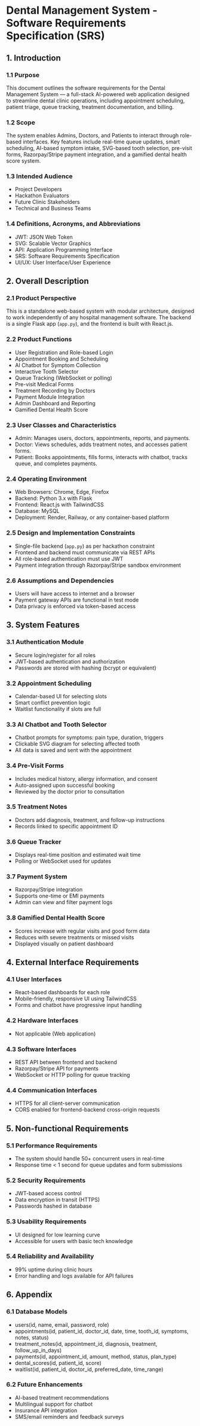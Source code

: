 # Dental Management System - Software Requirements Specification (SRS)

## 1. Introduction

### 1.1 Purpose
This document outlines the software requirements for the Dental Management System — a full-stack AI-powered web application designed to streamline dental clinic operations, including appointment scheduling, patient triage, queue tracking, treatment documentation, and billing.

### 1.2 Scope
The system enables Admins, Doctors, and Patients to interact through role-based interfaces. Key features include real-time queue updates, smart scheduling, AI-based symptom intake, SVG-based tooth selection, pre-visit forms, Razorpay/Stripe payment integration, and a gamified dental health score system.

### 1.3 Intended Audience
- Project Developers  
- Hackathon Evaluators  
- Future Clinic Stakeholders  
- Technical and Business Teams

### 1.4 Definitions, Acronyms, and Abbreviations
- JWT: JSON Web Token  
- SVG: Scalable Vector Graphics  
- API: Application Programming Interface  
- SRS: Software Requirements Specification  
- UI/UX: User Interface/User Experience

## 2. Overall Description

### 2.1 Product Perspective
This is a standalone web-based system with modular architecture, designed to work independently of any hospital management software. The backend is a single Flask app (`app.py`), and the frontend is built with React.js.

### 2.2 Product Functions
- User Registration and Role-based Login  
- Appointment Booking and Scheduling  
- AI Chatbot for Symptom Collection  
- Interactive Tooth Selector  
- Queue Tracking (WebSocket or polling)  
- Pre-visit Medical Forms  
- Treatment Recording by Doctors  
- Payment Module Integration  
- Admin Dashboard and Reporting  
- Gamified Dental Health Score

### 2.3 User Classes and Characteristics
- Admin: Manages users, doctors, appointments, reports, and payments.  
- Doctor: Views schedules, adds treatment notes, and accesses patient forms.  
- Patient: Books appointments, fills forms, interacts with chatbot, tracks queue, and completes payments.

### 2.4 Operating Environment
- Web Browsers: Chrome, Edge, Firefox  
- Backend: Python 3.x with Flask  
- Frontend: React.js with TailwindCSS  
- Database: MySQL  
- Deployment: Render, Railway, or any container-based platform

### 2.5 Design and Implementation Constraints
- Single-file backend (`app.py`) as per hackathon constraint  
- Frontend and backend must communicate via REST APIs  
- All role-based authentication must use JWT  
- Payment integration through Razorpay/Stripe sandbox environment

### 2.6 Assumptions and Dependencies
- Users will have access to internet and a browser  
- Payment gateway APIs are functional in test mode  
- Data privacy is enforced via token-based access

## 3. System Features

### 3.1 Authentication Module
- Secure login/register for all roles  
- JWT-based authentication and authorization  
- Passwords are stored with hashing (bcrypt or equivalent)

### 3.2 Appointment Scheduling
- Calendar-based UI for selecting slots  
- Smart conflict prevention logic  
- Waitlist functionality if slots are full

### 3.3 AI Chatbot and Tooth Selector
- Chatbot prompts for symptoms: pain type, duration, triggers  
- Clickable SVG diagram for selecting affected tooth  
- All data is saved and sent with the appointment

### 3.4 Pre-Visit Forms
- Includes medical history, allergy information, and consent  
- Auto-assigned upon successful booking  
- Reviewed by the doctor prior to consultation

### 3.5 Treatment Notes
- Doctors add diagnosis, treatment, and follow-up instructions  
- Records linked to specific appointment ID

### 3.6 Queue Tracker
- Displays real-time position and estimated wait time  
- Polling or WebSocket used for updates

### 3.7 Payment System
- Razorpay/Stripe integration  
- Supports one-time or EMI payments  
- Admin can view and filter payment logs

### 3.8 Gamified Dental Health Score
- Scores increase with regular visits and good form data  
- Reduces with severe treatments or missed visits  
- Displayed visually on patient dashboard

## 4. External Interface Requirements

### 4.1 User Interfaces
- React-based dashboards for each role  
- Mobile-friendly, responsive UI using TailwindCSS  
- Forms and chatbot have progressive input handling

### 4.2 Hardware Interfaces
- Not applicable (Web application)

### 4.3 Software Interfaces
- REST API between frontend and backend  
- Razorpay/Stripe API for payments  
- WebSocket or HTTP polling for queue tracking

### 4.4 Communication Interfaces
- HTTPS for all client-server communication  
- CORS enabled for frontend-backend cross-origin requests

## 5. Non-functional Requirements

### 5.1 Performance Requirements
- The system should handle 50+ concurrent users in real-time  
- Response time < 1 second for queue updates and form submissions

### 5.2 Security Requirements
- JWT-based access control  
- Data encryption in transit (HTTPS)  
- Passwords hashed in database

### 5.3 Usability Requirements
- UI designed for low learning curve  
- Accessible for users with basic tech knowledge

### 5.4 Reliability and Availability
- 99% uptime during clinic hours  
- Error handling and logs available for API failures

## 6. Appendix

### 6.1 Database Models
- users(id, name, email, password, role)  
- appointments(id, patient_id, doctor_id, date, time, tooth_id, symptoms, notes, status)  
- treatment_notes(id, appointment_id, diagnosis, treatment, follow_up_in_days)  
- payments(id, appointment_id, amount, method, status, plan_type)  
- dental_scores(id, patient_id, score)  
- waitlist(id, patient_id, doctor_id, preferred_date, time_range)

### 6.2 Future Enhancements
- AI-based treatment recommendations  
- Multilingual support for chatbot  
- Insurance API integration  
- SMS/email reminders and feedback surveys
